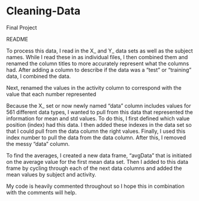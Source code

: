 # Cleaning-Data
Final Project

README

To process this data, I read in the X_ and Y_ data sets as well as the subject names. While I read these in as individual files, I then combined them and renamed the column titles to more accurately represent what the columns had. After adding a column to describe if the data was a “test” or “training” data, I combined the data.

Next, renamed the values in the activity column to correspond with the value that each number represented

Because the X_ set or now newly named “data” column includes values for 561 different data types, I wanted to pull from this data that represented the information for mean and std values. To do this, I first defined which value position (index) had this data. I then added these indexes in the data set so that I could pull from the data column the right values. Finally, I used this index number to pull the data from the data column. After this, I removed the messy “data” column.

To find the averages, I created a new data frame, “avgData” that is initiated on the average value for the first mean data set. Then I added to this data frame by cycling through each of the next data columns and added the mean values by subject and activity. 

My code is heavily commented throughout so I hope this in combination with the comments will help.
